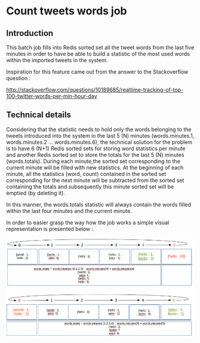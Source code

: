 Count tweets words job
========================================================

## Introduction

This batch job fills into Redis sorted set all the tweet words from the last five minutes in order to have be able to
 build a statistic of the most used words within the imported tweets in the system.

Inspiration for this feature came out from the answer to the Stackoverflow question :

http://stackoverflow.com/questions/10189685/realtime-tracking-of-top-100-twitter-words-per-min-hour-day


## Technical details

Considering that the statistic needs to hold only the words belonging to the tweets introduced into the system in the
last 5 (N) minutes (words.minutes.1, words.minutes.2 ... words.minutes.6), the technical solution for the problem is to
have 6 (N+1) Redis sorted sets for storing word statistics per minute and another Redis sorted set to store the
totals for the last 5 (N) minutes (words.totals).
During each minute,the sorted set corresponding to the current minute will be filled with new statistics. At the
beginning of each minute, all the statistics (word, count) contained in the sorted set corresponding for the next
minute will be subtracted from the sorted set containing the totals and subsequently this minute sorted set will be
emptied (by deleting it).


In this manner, the words.totals statistic will always contain the words filled within the last four minutes and the
current minute.

In order to easier grasp the way how the job works a simple visual representation is presented below :

![Count words worfklow](count_words_workflow.png)

